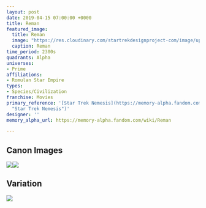 ```yaml
---
layout: post
date: 2019-04-15 07:00:00 +0000
title: Reman
featured_image:
  title: Reman
  image: "https://res.cloudinary.com/startrekdesignproject-com/image/upload/v1555356303/Reman.png"
  caption: Reman
time_period: 2300s
quadrants: Alpha
universes:
- Prime
affiliations:
- Romulan Star Empire
types:
- Species/Civilization
franchise: Movies
primary_reference: '[Star Trek Nemesis](https://memory-alpha.fandom.com/wiki/Star_Trek_Nemesis
  "Star Trek Nemesis")'
designer: ''
memory_alpha_url: https://memory-alpha.fandom.com/wiki/Reman

---
```

## Canon Images

![](https://res.cloudinary.com/startrekdesignproject-com/image/upload/v1555355597/Reman1.jpg)![](https://res.cloudinary.com/startrekdesignproject-com/image/upload/v1555356081/RemanProdStill.jpg)

## Variation

![](https://res.cloudinary.com/startrekdesignproject-com/image/upload/v1555355597/Reman2.jpg)